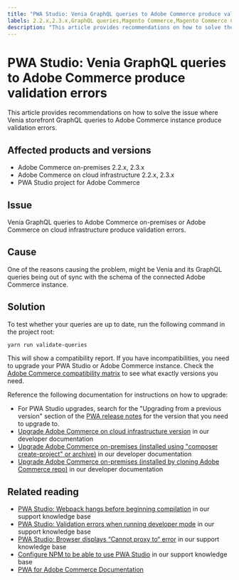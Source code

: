 ```yaml
---
title: "PWA Studio: Venia GraphQL queries to Adobe Commerce produce validation errors"
labels: 2.2.x,2.3.x,GraphQL queries,Magento Commerce,Magento Commerce Cloud,PWA,PWA Studio,Venia,compatibility report,errors,how to,validation,Adobe Commerce,cloud infrastructure,on-premises
description: "This article provides recommendations on how to solve the issue where Venia storefront GraphQL queries to Adobe Commerce instance produce validation errors."
---
```


# PWA Studio: Venia GraphQL queries to Adobe Commerce produce validation errors

This article provides recommendations on how to solve the issue where Venia storefront GraphQL queries to Adobe Commerce instance produce validation errors.

## Affected products and versions

* Adobe Commerce on-premises 2.2.x, 2.3.x
* Adobe Commerce on cloud infrastructure 2.2.x, 2.3.x
* PWA Studio project for Adobe Commerce

## Issue

Venia GraphQL queries to Adobe Commerce on-premises or Adobe Commerce on cloud infrastructure produce validation errors.

## Cause

One of the reasons causing the problem, might be Venia and its GraphQL queries being out of sync with the schema of the connected Adobe Commerce instance.

## Solution

To test whether your queries are up to date, run the following command in the project root:

```bash
yarn run validate-queries
```

This will show a compatibility report. If you have incompatibilities, you need to upgrade your PWA Studio or Adobe Commerce instance. Check the [Adobe Commerce compatibility matrix](https://developer.adobe.com/commerce/pwa-studio/integrations/adobe-commerce/version-compatibility/) to see what exactly versions you need.

Reference the following documentation for instructions on how to upgrade:

* For PWA Studio upgrades, search for the "Upgrading from a previous version" section of the [PWA release notes](https://github.com/magento/pwa-studio/releases/) for the version that you need to upgrade to.
* [Upgrade Adobe Commerce on cloud infrastructure version](https://devdocs.magento.com/cloud/project/project-upgrade.html) in our developer documentation
* [Upgrade Adobe Commerce on-premises (installed using "composer create-project" or archive)](https://devdocs.magento.com/guides/v2.3/comp-mgr/cli/cli-upgrade.html) in our developer documentation
* [Upgrade Adobe Commerce on-premises (installed by cloning Adobe Commerce repo)](https://devdocs.magento.com/guides/v2.3/install-gde/install/cli/dev_update-magento.html) in our developer documentation

## Related reading

* [PWA Studio: Webpack hangs before beginning compilation](https://support.magento.com/hc/en-us/articles/360039475011) in our support knowledge base
* [PWA Studio: Validation errors when running developer mode](https://support.magento.com/hc/en-us/articles/360036928811) in our support knowledge base
* [PWA Studio: Browser displays “Cannot proxy to“ error](https://support.magento.com/hc/en-us/articles/360036581232) in our support knowledge base
* [Configure NPM to be able to use PWA Studio](https://support.magento.com/hc/en-us/articles/360022507012) in our support knowledge base
* [PWA for Adobe Commerce Documentation](https://magento.github.io/pwa-studio/)